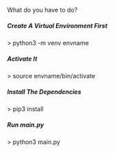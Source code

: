 What do you have to do?

<h5>Create A Virtual Environment First</h5>
> python3 -m venv envname

<h5>Activate It</h5>
> source envname/bin/activate

<h5>Install The Dependencies</h5>
> pip3 install

<h5>Run main.py</h5>
> python3 main.py
